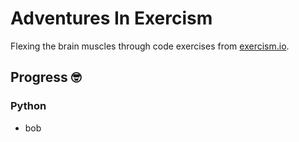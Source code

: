 # Adventures In Exercism

Flexing the brain muscles through code exercises from [exercism.io](http://exercism.io/).

## Progress 🤓

### Python

- bob